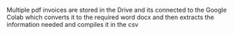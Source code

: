 Multiple pdf invoices are stored in the Drive and its connected to the Google Colab which converts it to the required word docx and then extracts the information needed and compiles it in the csv 

